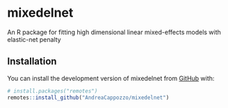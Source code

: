 
<!-- README.md is generated from README.Rmd. Please edit that file -->

# mixedelnet

<!-- badges: start -->
<!-- badges: end -->

An R package for fitting high dimensional linear mixed-effects models
with elastic-net penalty

## Installation

You can install the development version of mixedelnet from
[GitHub](https://github.com/) with:

``` r
# install.packages("remotes")
remotes::install_github("AndreaCappozzo/mixedelnet")
```
